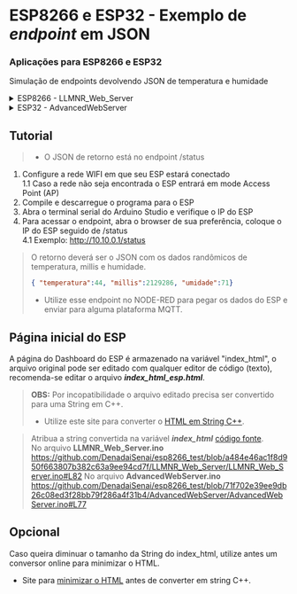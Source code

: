 # ESP8266 e ESP32 - Exemplo de _endpoint_ em JSON

### Aplicações para ESP8266 e ESP32

Simulação de endpoints devolvendo JSON de temperatura e humidade

<details>  
  <summary>ESP8266 - LLMNR_Web_Server</summary>
- Arquivo de configuração das placas de ESP8266 para usar no Arduino Studio<br>
- Link para configurar o NodeMCU ESP8266 no Arduino Studio: https://arduino.esp8266.com/stable/package_esp8266com_index.json
</details>

<details>
  <summary>ESP32 - AdvancedWebServer</summary>
- Arquivo de configuração das placas de ESP32 para usar no Arduino Studio<br>
- Link para configurar o NodeMCU ESP32 no Arduino Studio: https://raw.githubusercontent.com/espressif/arduino-esp32/gh-pages/package_esp32_index.json
</details>

## Tutorial  
> - O JSON de retorno está no endpoint /status

1. Configure a rede WIFI em que seu ESP estará conectado  
1.1 Caso a rede não seja encontrada o ESP entrará em mode Access Point (AP)  
2. Compile e descarregue o programa para o ESP 
3. Abra o terminal serial do Arduino Studio e verifique o IP do ESP
4. Para acessar o endpoint, abra o browser de sua preferência, coloque o IP do ESP seguido de /status  
4.1 Exemplo: http://10.10.0.1/status
  > O retorno deverá ser o JSON com os dados randômicos de temperatura, millis e humidade.  
> ```json
> { "temperatura":44, "millis":2129286, "umidade":71}
> ```    
> - Utilize esse endpoint no NODE-RED para pegar os dados do ESP e enviar para alguma plataforma MQTT.

## Página inicial do ESP
A página do Dashboard do ESP é armazenado na variável "index_html", o arquivo original pode ser editado com qualquer editor de código (texto), recomenda-se editar o arquivo **_index_html_esp.html_**.
> **OBS:** Por incopatibilidade o arquivo editado precisa ser convertido para uma String em C++.  
> - Utilize este site para converter o [HTML em String C++](https://tomeko.net/online_tools/cpp_text_escape.php?lang=en).  


> Atribua a string convertida na variável **_index_html_** [código fonte](https://github.com/DenadaiSenai/esp8266_test/blob/a484e46ac1f8d950f663807b382c63a9ee94cd7f/LLMNR_Web_Server/LLMNR_Web_Server.ino#L82).  
> No arquivo **LLMNR_Web_Server.ino** https://github.com/DenadaiSenai/esp8266_test/blob/a484e46ac1f8d950f663807b382c63a9ee94cd7f/LLMNR_Web_Server/LLMNR_Web_Server.ino#L82
> No arquivo **AdvancedWebServer.ino** https://github.com/DenadaiSenai/esp8266_test/blob/71f702e39ee9db26c08ed3f28bb79f286a4f31b4/AdvancedWebServer/AdvancedWebServer.ino#L77

## Opcional
Caso queira diminuar o tamanho da String do index_html, utilize antes um conversor online para minimizar o HTML.
- Site para [minimizar o HTML](https://codebeautify.org/minify-html) antes de converter em string C++.
